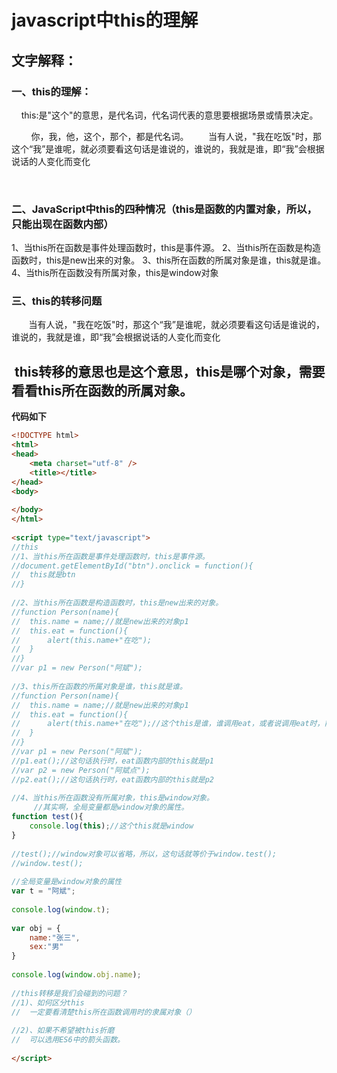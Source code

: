 # javascript中this的理解

## 文字解释：

### 一、this的理解：

    this:是"这个"的意思，是代名词，代名词代表的意思要根据场景或情景决定。

        你，我，他，这个，那个，都是代名词。
       当有人说，"我在吃饭"时，那这个“我”是谁呢，就必须要看这句话是谁说的，谁说的，我就是谁，即“我”会根据说话的人变化而变化

 

### 二、JavaScript中this的四种情况（this是函数的内置对象，所以，只能出现在函数内部）

1、当this所在函数是事件处理函数时，this是事件源。
2、当this所在函数是构造函数时，this是new出来的对象。
3、this所在函数的所属对象是谁，this就是谁。
4、当this所在函数没有所属对象，this是window对象

### 三、this的转移问题

       当有人说，"我在吃饭"时，那这个“我”是谁呢，就必须要看这句话是谁说的，谁说的，我就是谁，即“我”会根据说话的人变化而变化

 this转移的意思也是这个意思，this是哪个对象，需要看看this所在函数的所属对象。
--------------------- 

**代码如下**



```html
<!DOCTYPE html>
<html>
<head>
	<meta charset="utf-8" />
	<title></title>
</head>
<body>
	
</body>
</html>
 
<script type="text/javascript">
//this
//1、当this所在函数是事件处理函数时，this是事件源。
//document.getElementById("btn").onclick = function(){
//	this就是btn
//}
 
//2、当this所在函数是构造函数时，this是new出来的对象。
//function Person(name){
//	this.name = name;//就是new出来的对象p1
//	this.eat = function(){
//		alert(this.name+"在吃");
//	}
//}
//var p1 = new Person("阿斌");
 
//3、this所在函数的所属对象是谁，this就是谁。
//function Person(name){
//	this.name = name;//就是new出来的对象p1
//	this.eat = function(){
//		alert(this.name+"在吃");//这个this是谁，谁调用eat，或者说调用eat时，前面的对象是谁，this就是谁
//	}
//}
//var p1 = new Person("阿斌");
//p1.eat();//这句话执行时，eat函数内部的this就是p1
//var p2 = new Person("阿斌点");
//p2.eat();//这句话执行时，eat函数内部的this就是p2
 
//4、当this所在函数没有所属对象，this是window对象。
     //其实啊，全局变量都是window对象的属性。
function test(){
	console.log(this);//这个this就是window
}
 
//test();//window对象可以省略，所以，这句话就等价于window.test();
//window.test();
 
//全局变量是window对象的属性
var t = "阿斌";
 
console.log(window.t);
 
var obj = {
	name:"张三",
	sex:"男"
}
 
console.log(window.obj.name);
 
//this转移是我们会碰到的问题？
//1)、如何区分this
//  一定要看清楚this所在函数调用时的隶属对象（）
 
//2)、如果不希望被this折磨
//  可以选用ES6中的箭头函数。
 
</script>
```

